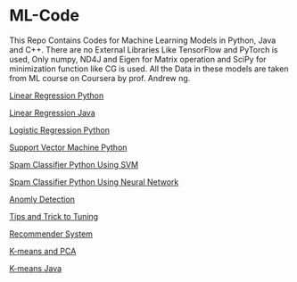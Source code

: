 # ML-Code
This Repo Contains Codes for Machine Learning Models in Python, Java and C++.
There are no External Libraries Like TensorFlow and PyTorch is used, Only numpy, ND4J and Eigen for Matrix operation and SciPy for minimization function like CG is used.
All the Data in these models are taken from ML course on Coursera by prof. Andrew ng.

[Linear Regression Python](https://github.com/akshay-591/ML-Code/tree/master/Python/LinearRegression)

[Linear Regression Java](https://github.com/akshay-591/ML-Code/tree/master/JAVA/Regression)

[Logistic Regression Python](https://github.com/akshay-591/ML-Code/tree/master/Python/Classification)

[Support Vector Machine Python](https://github.com/akshay-591/ML-Code/tree/master/Python/SVM)

[Spam Classifier Python Using SVM](https://github.com/akshay-591/ML-Code/tree/master/Python/SpamClassifier)

[Spam Classifier Python Using Neural Network](https://github.com/akshay-591/ML-Code/tree/master/Python/SpamClassifierUsingDNN)

[Anomly Detection](https://github.com/akshay-591/ML-Code/tree/master/Python/AnomlyDetection)

[Tips and Trick to Tuning](https://github.com/akshay-591/ML-Code/tree/master/Python/Tips%26Tricks)

[Recommender System](https://github.com/akshay-591/ML-Code/tree/master/Python/RecommenderSystem)

[K-means and PCA](https://github.com/akshay-591/ML-Code/tree/master/Python/Unsupervised-ML)

[K-means Java](https://github.com/akshay-591/ML-Code/tree/master/JAVA/KMeans)




